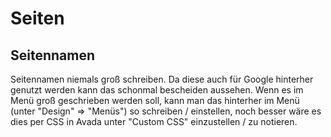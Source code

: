 # Seiten

## Seitennamen

Seitennamen niemals groß schreiben. Da diese auch für Google hinterher genutzt werden kann das schonmal bescheiden aussehen. Wenn es im Menü groß geschrieben werden soll, kann man das hinterher im Menü (unter "Design" => "Menüs") so schreiben / einstellen, noch besser wäre es dies per CSS in Avada unter "Custom CSS" einzustellen / zu notieren.

